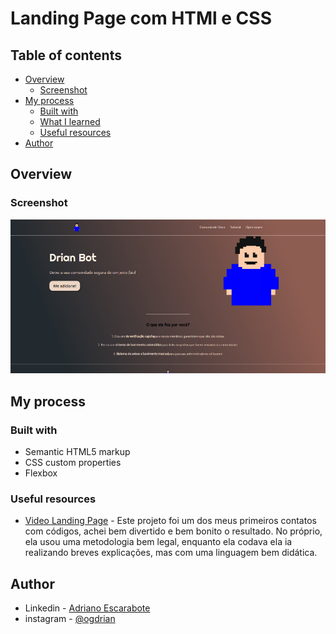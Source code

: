# Landing Page com HTMl e CSS 
 
## Table of contents

- [Overview](#overview)
  - [Screenshot](#screenshot)
- [My process](#my-process)
  - [Built with](#built-with)
  - [What I learned](#what-i-learned)
  - [Useful resources](#useful-resources)
- [Author](#author)


## Overview

### Screenshot

![](./screenshot/screenshotdesktop.png)

## My process

### Built with

- Semantic HTML5 markup
- CSS custom properties
- Flexbox

### Useful resources

- [Video Landing Page](https://www.youtube.com/watch?v=llF6vD-RljE&t=1230s) - Este projeto foi um dos meus primeiros contatos com códigos, achei bem divertido e bem bonito o resultado. No próprio, ela usou uma metodologia bem legal, enquanto ela codava ela ia realizando breves explicações, mas com uma linguagem bem didática.

## Author

- Linkedin - [Adriano Escarabote](https://www.linkedin.com/in/adriano-escarabote-944b02233/)
- instagram - [@ogdrian](https://www.instagram.com/ogdrian/)